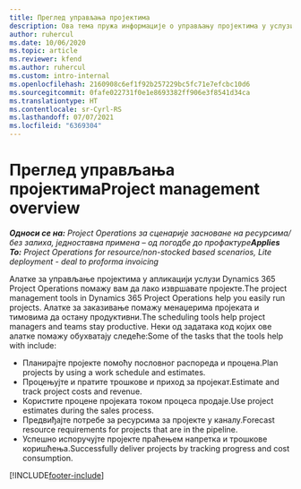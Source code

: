 ```yaml
---
title: Преглед управљања пројектима
description: Ова тема пружа информације о управљању пројектима у услузи Dynamics 365 Project Operations.
author: ruhercul
ms.date: 10/06/2020
ms.topic: article
ms.reviewer: kfend
ms.author: ruhercul
ms.custom: intro-internal
ms.openlocfilehash: 2160908c6ef1f92b257229bc5fc71e7efcbc10d6
ms.sourcegitcommit: 0fafe022731f0e1e8693382ff906e3f8541d34ca
ms.translationtype: HT
ms.contentlocale: sr-Cyrl-RS
ms.lasthandoff: 07/07/2021
ms.locfileid: "6369304"
---
```

# <a name="project-management-overview"></a><span data-ttu-id="a5b4a-103">Преглед управљања пројектима</span><span class="sxs-lookup"><span data-stu-id="a5b4a-103">Project management overview</span></span>

<span data-ttu-id="a5b4a-104">_**Односи се на:** Project Operations за сценарије засноване на ресурсима/без залиха, једноставна примена – од погодбе до профактуре_</span><span class="sxs-lookup"><span data-stu-id="a5b4a-104">_**Applies To:** Project Operations for resource/non-stocked based scenarios, Lite deployment - deal to proforma invoicing_</span></span>

<span data-ttu-id="a5b4a-105">Алатке за управљање пројектима у апликацији услузи Dynamics 365 Project Operations помажу вам да лако извршавате пројекте.</span><span class="sxs-lookup"><span data-stu-id="a5b4a-105">The project management tools in Dynamics 365 Project Operations help you easily run projects.</span></span> <span data-ttu-id="a5b4a-106">Алатке за заказивање помажу менаџерима пројеката и тимовима да остану продуктивни.</span><span class="sxs-lookup"><span data-stu-id="a5b4a-106">The scheduling tools help project managers and teams stay productive.</span></span> <span data-ttu-id="a5b4a-107">Неки од задатака код којих ове алатке помажу обухватају следеће:</span><span class="sxs-lookup"><span data-stu-id="a5b4a-107">Some of the tasks that the tools help with include:</span></span>

- <span data-ttu-id="a5b4a-108">Планирајте пројекте помоћу пословног распореда и процена.</span><span class="sxs-lookup"><span data-stu-id="a5b4a-108">Plan projects by using a work schedule and estimates.</span></span>
- <span data-ttu-id="a5b4a-109">Процењујте и пратите трошкове и приход за пројекат.</span><span class="sxs-lookup"><span data-stu-id="a5b4a-109">Estimate and track project costs and revenue.</span></span>
- <span data-ttu-id="a5b4a-110">Користите процене пројеката током процеса продаје.</span><span class="sxs-lookup"><span data-stu-id="a5b4a-110">Use project estimates during the sales process.</span></span>
- <span data-ttu-id="a5b4a-111">Предвиђајте потребе за ресурсима за пројекте у каналу.</span><span class="sxs-lookup"><span data-stu-id="a5b4a-111">Forecast resource requirements for projects that are in the pipeline.</span></span>
- <span data-ttu-id="a5b4a-112">Успешно испоручујте пројекте праћењем напретка и трошкове коришћења.</span><span class="sxs-lookup"><span data-stu-id="a5b4a-112">Successfully deliver projects by tracking progress and cost consumption.</span></span>


[!INCLUDE[footer-include](../includes/footer-banner.md)]